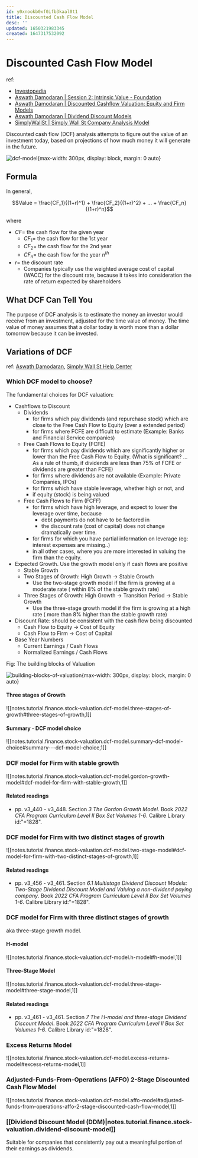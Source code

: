 ```yaml
---
id: y0xnookb0xf0ifb3kaal0t1
title: Discounted Cash Flow Model
desc: ''
updated: 1650321983345
created: 1647317532092
---
```

# Discounted Cash Flow Model
ref: 
- [Investopedia](https://www.investopedia.com/terms/d/dcf.asp)
- [Aswath Damodaran | Session 2: Intrinsic Value - Foundation](https://www.youtube.com/watch?v=8vYQpWXQ5hE&list=PLUkh9m2BorqnKWu0g5ZUps_CbQ-JGtbI9&index=2)
- [Aswath Damodaran | Discounted Cashflow Valuation: Equity and Firm Models](https://people.stern.nyu.edu/adamodar/pdfiles/ovhds/dam2ed/dcfveg.pdf)
- [Aswath Damodaran | Dividend Discount Models](http://pages.stern.nyu.edu/~adamodar/pdfiles/valn2ed/ch13.pdf)
- [SimplyWallSt | Simply Wall St Company Analysis Model](https://github.com/SimplyWallSt/Company-Analysis-Model/blob/master/MODEL.markdown)

Discounted cash flow (DCF) analysis attempts to figure out the value of an investment today, based on projections of how much money it will generate in the future.

![dcf-model](https://ik.imagekit.io/casa/h7b-dendron/Screenshot_2022-03-21_230130_Hml7ZRE5b.jpg?ik-sdk-version=javascript-1.4.3&updatedAt=1647900103621){max-width: 300px, display: block, margin: 0 auto}

## Formula

In general,

$$Value = \frac{CF_1}{(1+r)^1} + \frac{CF_2}{(1+r)^2} + ... + \frac{CF_n}{(1+r)^n}$$

where
- $CF =$ the cash flow for the given year
  - $CF_1 =$ the cash flow for the 1st year
  - $CF_2 =$ the cash flow for the 2nd year
  - $CF_n =$ the cash flow for the year $n^{th}$
- $r =$ the discount rate
  - Companies typically use the weighted average cost of capital (WACC) for the discount rate, because it takes into consideration the rate of return expected by shareholders

## What DCF Can Tell You

The purpose of DCF analysis is to estimate the money an investor would receive from an investment, adjusted for the time value of money. The time value of money assumes that a dollar today is worth more than a dollar tomorrow because it can be invested.

## Variations of DCF
ref: [Aswath Damodaran](https://pages.stern.nyu.edu/~adamodar/New_Home_Page/lectures/basics.html), [Simply Wall St Help Center](https://support.simplywall.st/hc/en-us/articles/360001741016-How-is-fair-value-calculated)

### Which DCF model to choose?

The fundamental choices for DCF valuation:
- Cashflows to Discount
    - Dividends
        - for firms which pay dividends (and repurchase stock) which are close to the Free Cash Flow to Equity (over a extended period)
        - for firms where FCFE are difficult to estimate (Example: Banks and Financial Service companies)
    - Free Cash Flows to Equity (FCFE)
        - for firms which pay dividends which are significantly higher or lower than the Free Cash Flow to Equity. (What is significant? ... As a rule of thumb, if dividends are less than 75% of FCFE or dividends are greater than FCFE)
        - for firms where dividends are not available (Example: Private Companies, IPOs)
        - for firms which have stable leverage, whether high or not, and
        - if equity (stock) is being valued
    - Free Cash Flows to Firm (FCFF)
        - for firms which have high leverage, and expect to lower the leverage over time, because
            - debt payments do not have to be factored in
            - the discount rate (cost of capital) does not change dramatically over time.
        - for firms for which you have partial information on leverage (eg: interest expenses are missing..)
        - in all other cases, where you are more interested in valuing the firm than the equity.
- Expected Growth. Use the growth model only if cash flows are positive
    - Stable Growth
    - Two Stages of Growth: High Growth -> Stable Growth
        - Use the two-stage growth model if the firm is growing at a moderate rate ( within 8% of the stable growth rate)
    - Three Stages of Growth: High Growth -> Transition Period -> Stable Growth
        - Use the three-stage growth model if the firm is growing at a high rate ( more than 8% higher than the stable growth rate)
- Discount Rate: should be consistent with the cash flow being discounted
    - Cash Flow to Equity -> Cost of Equity
    - Cash Flow to Firm -> Cost of Capital
- Base Year Numbers
    - Current Earnings / Cash Flows
    - Normalized Earnings / Cash Flows

Fig: The building blocks of Valuation

![building-blocks-of-valuation](https://ik.imagekit.io/casa/h7b-dendron/Screenshot_2022-04-09_000324_X5I-DEaP8.jpg?ik-sdk-version=javascript-1.4.3&updatedAt=1649455494781){max-width: 300px, display: block, margin: 0 auto}

#### Three stages of Growth

![[notes.tutorial.finance.stock-valuation.dcf-model.three-stages-of-growth#three-stages-of-growth,1]]

#### Summary - DCF model choice

![[notes.tutorial.finance.stock-valuation.dcf-model.summary-dcf-model-choice#summary---dcf-model-choice,1]]

### DCF model for Firm with stable growth

![[notes.tutorial.finance.stock-valuation.dcf-model.gordon-growth-model#dcf-model-for-firm-with-stable-growth,1]]

#### Related readings

- pp. v3_440 - v3_448. Section *3 The Gordon Growth Model*. Book *2022 CFA Program Curriculum Level II Box Set Volumes 1-6*. Calibre Library id:"=1828".

### DCF model for Firm with two distinct stages of growth

![[notes.tutorial.finance.stock-valuation.dcf-model.two-stage-model#dcf-model-for-firm-with-two-distinct-stages-of-growth,1]]

#### Related readings

- pp. v3_456 - v3_461. Section *6.1 Multistage Dividend Discount Models: Two-Stage Dividend Discount Model and Valuing a non-dividend paying company*. Book *2022 CFA Program Curriculum Level II Box Set Volumes 1-6*. Calibre Library id:"=1828".

### DCF model for Firm with three distinct stages of growth

aka three-stage growth model.

#### H-model

![[notes.tutorial.finance.stock-valuation.dcf-model.h-model#h-model,1]]

#### Three-Stage Model

![[notes.tutorial.finance.stock-valuation.dcf-model.three-stage-model#three-stage-model,1]]

#### Related readings

- pp. v3_461 - v3_461. Section *7 The H-model and three-stage Dividend Discount Model*. Book *2022 CFA Program Curriculum Level II Box Set Volumes 1-6*. Calibre Library id:"=1828".

### Excess Returns Model

![[notes.tutorial.finance.stock-valuation.dcf-model.excess-returns-model#excess-returns-model,1]]

### Adjusted-Funds-From-Operations (AFFO) 2-Stage Discounted Cash Flow Model

![[notes.tutorial.finance.stock-valuation.dcf-model.affo-model#adjusted-funds-from-operations-affo-2-stage-discounted-cash-flow-model,1]]

### [[Dividend Discount Model (DDM)|notes.tutorial.finance.stock-valuation.dividend-discount-model]]

Suitable for companies that consistently pay out a meaningful portion of their earnings as dividends.
